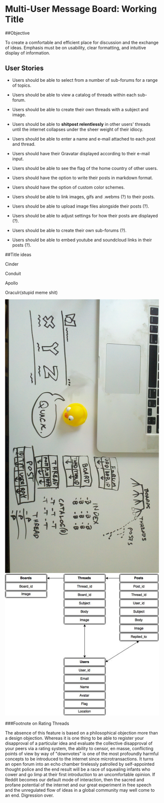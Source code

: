 # Multi-User Message Board: Working Title

##Objective

To create a comfortable and efficient place for discussion and the exchange of ideas. Emphasis must be on usability, clear formatting, and intuitive display of information.

## User Stories

- Users should be able to select from a number of sub-forums for a range of topics.
- Users should be able to view a catalog of threads within each sub-forum.
- Users should be able to create their own threads with a subject and image.
- Users should be able to **shitpost relentlessly** in other users' threads until the internet collapses under the sheer weight of their idiocy.
- Users should be able to enter a name and e-mail attached to each post and thread.
- Users should have their Gravatar displayed according to their e-mail input.
- Users should be able to see the flag of the home country of other users.
- Users should have the option to write their posts in markdown format.
- Users should have the option of custom color schemes.
- Users should be able to link images, gifs and .webms (?) to their posts.

- Users should be able to upload image files alongside their posts (?).
- Users should be able to adjust settings for how their posts are displayed (?).
- Users should be able to create their own sub-forums (?).
- Users should be able to embed youtube and soundcloud links in their posts (?).

##Title ideas

Cinder

Conduit

Apollo

Oraculr(stupid meme shit)

<img src="./forumwire.jpg">
<img src="./forums.jpg">

###Footnote on Rating Threads

The absence of this feature is based on a philosophical objection more than a design objection. Whereas it is one thing to be able to register your disapproval of a particular idea and evaluate the collective disapproval of your peers via a rating system, the ability to censor, en masse, conflicting points of view by way of "downvotes" is one of the most profoundly harmful concepts to be introduced to the internet since microtransactions. It turns an open forum into an echo chamber tirelessly patrolled by self-appointed thought police and the end result will be a race of squealing infants who cower and go limp at their first introduction to an uncomfortable opinion. If Reddit becomes our default mode of interaction, then the sacred and profane potential of the internet and our great experiment in free speech and the unregulated flow of ideas in a global community may well come to an end. Digression over.
